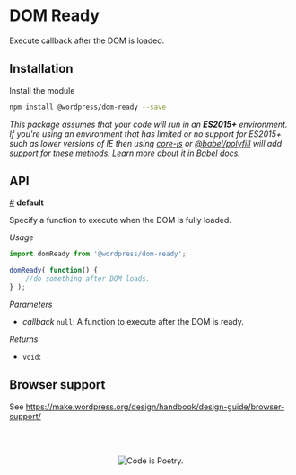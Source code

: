 # DOM Ready

Execute callback after the DOM is loaded.

## Installation

Install the module

```bash
npm install @wordpress/dom-ready --save
```

_This package assumes that your code will run in an **ES2015+** environment. If you're using an environment that has limited or no support for ES2015+ such as lower versions of IE then using [core-js](https://github.com/zloirock/core-js) or [@babel/polyfill](https://babeljs.io/docs/en/next/babel-polyfill) will add support for these methods. Learn more about it in [Babel docs](https://babeljs.io/docs/en/next/caveats)._

## API

<!-- START TOKEN(Autogenerated API docs) -->

<a name="default" href="#default">#</a> **default**

Specify a function to execute when the DOM is fully loaded.

_Usage_

```js
import domReady from '@wordpress/dom-ready';

domReady( function() {
	//do something after DOM loads.
} );
```

_Parameters_

-   _callback_ `null`: A function to execute after the DOM is ready.

_Returns_

-   `void`: 


<!-- END TOKEN(Autogenerated API docs) -->

## Browser support

See <https://make.wordpress.org/design/handbook/design-guide/browser-support/>

<br/><br/><p align="center"><img src="https://s.w.org/style/images/codeispoetry.png?1" alt="Code is Poetry." /></p>
